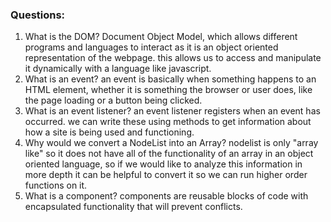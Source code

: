 ### Questions:
1. What is the DOM?  Document Object Model, which allows different programs and languages to interact as it is an object oriented representation of the webpage.  this allows us to access and manipulate it dynamically with a language like javascript. 
2. What is an event?  an event is basically when something happens to an HTML element, whether it is something the browser or user does, like the page loading or a button being clicked. 
3. What is an event listener?  an event listener registers when an event has occurred.  we can write these using methods to get information about how a site is being used and functioning. 
4. Why would we convert a NodeList into an Array?  nodelist is only "array like" so it does not have all of the functionality of an array in an object oriented language, so if we would like to analyze this information in more depth it can be helpful to convert it so we can run higher order functions on it. 
5. What is a component? components are reusable blocks of code with encapsulated functionality that will prevent conflicts. 


